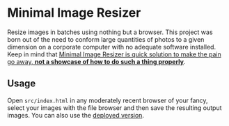 # Minimal Image Resizer

Resize images in batches using nothing but a browser. This project was born out of the need to conform large quantities of photos to a given dimension on a corporate computer with no adequate software installed. Keep in mind that [Minimal Image Resizer is quick solution to make the pain go away, **not a showcase of how to do such a thing properly**](https://xkcd.com/1926).

## Usage

Open `src/index.html` in any moderately recent browser of your fancy, select your images with the file browser and then save the resulting output images. You can also use the [deployed version](https://janhett.github.io/minimal-image-resizer/).
